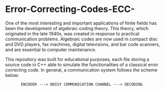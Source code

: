 # Error-Correcting-Codes-ECC-

One of the most interesting and important applications of finite fields has been the development of algebraic coding theory. This theory, which
originated in the late 1940s, was created in response to practical communication problems. Algebraic codes are now used in compact disc and DVD players, 
fax machines, digital televisions, and bar code scanners, and are essential to computer maintenance.

This repository was built for educational purposes, each file storing a source code in C++ able to simulate the functionalities of a classical error correcting code. In general, a communication system follows the scheme below: 

           ENCODER ---> NOISY COMMUNICATION CHANNEL ---> DECODING

